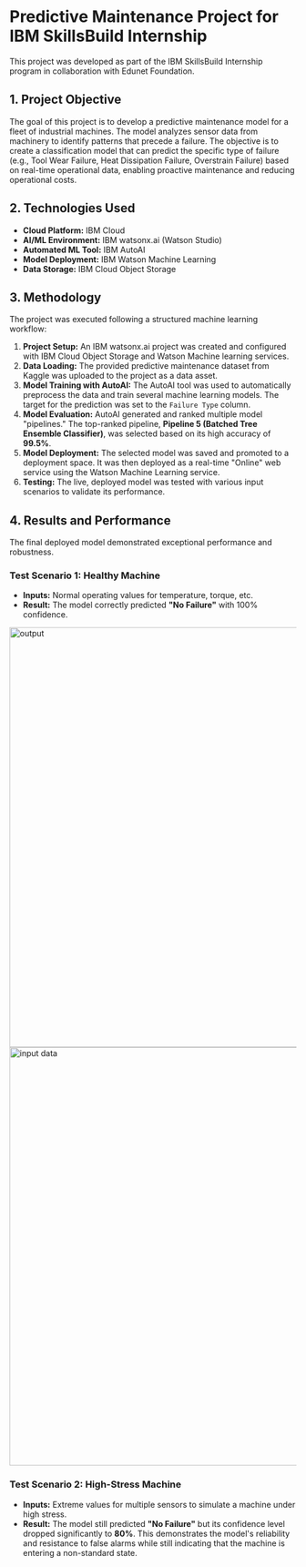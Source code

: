 # Predictive Maintenance Project for IBM SkillsBuild Internship

This project was developed as part of the IBM SkillsBuild Internship program in collaboration with Edunet Foundation.

## 1. Project Objective

The goal of this project is to develop a predictive maintenance model for a fleet of industrial machines. The model analyzes sensor data from machinery to identify patterns that precede a failure. The objective is to create a classification model that can predict the specific type of failure (e.g., Tool Wear Failure, Heat Dissipation Failure, Overstrain Failure) based on real-time operational data, enabling proactive maintenance and reducing operational costs.

## 2. Technologies Used

* **Cloud Platform:** IBM Cloud
* **AI/ML Environment:** IBM watsonx.ai (Watson Studio)
* **Automated ML Tool:** IBM AutoAI
* **Model Deployment:** IBM Watson Machine Learning
* **Data Storage:** IBM Cloud Object Storage

## 3. Methodology

The project was executed following a structured machine learning workflow:

1.  **Project Setup:** An IBM watsonx.ai project was created and configured with IBM Cloud Object Storage and Watson Machine learning services.
2.  **Data Loading:** The provided predictive maintenance dataset from Kaggle was uploaded to the project as a data asset.
3.  **Model Training with AutoAI:** The AutoAI tool was used to automatically preprocess the data and train several machine learning models. The target for the prediction was set to the `Failure Type` column.
4.  **Model Evaluation:** AutoAI generated and ranked multiple model "pipelines." The top-ranked pipeline, **Pipeline 5 (Batched Tree Ensemble Classifier)**, was selected based on its high accuracy of **99.5%**.
5.  **Model Deployment:** The selected model was saved and promoted to a deployment space. It was then deployed as a real-time "Online" web service using the Watson Machine Learning service.
6.  **Testing:** The live, deployed model was tested with various input scenarios to validate its performance.

## 4. Results and Performance

The final deployed model demonstrated exceptional performance and robustness.

### Test Scenario 1: Healthy Machine

* **Inputs:** Normal operating values for temperature, torque, etc.
* **Result:** The model correctly predicted **"No Failure"** with 100% confidence.

<img width="1785" height="738" alt="output" src="https://github.com/user-attachments/assets/ef2e4fbf-3d78-4eb9-8895-95b6c16cb1a4" />


<img width="1787" height="735" alt="input data" src="https://github.com/user-attachments/assets/48fca405-6579-4705-b1a4-2bd3845ec53a" />



### Test Scenario 2: High-Stress Machine

* **Inputs:** Extreme values for multiple sensors to simulate a machine under high stress.
* **Result:** The model still predicted **"No Failure"** but its confidence level dropped significantly to **80%**. This demonstrates the model's reliability and resistance to false alarms while still indicating that the machine is entering a non-standard state.



